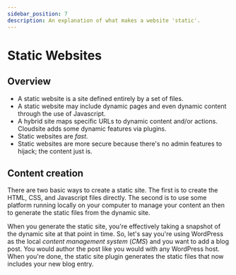```yaml
---
sidebar_position: 7
description: An explanation of what makes a website 'static'.
---
```

# Static Websites

## Overview

- A static website is a site defined entirely by a set of files.
- A static website may include dynamic pages and even dynamic content through the use of Javascript.
- A hybrid site maps specific URLs to dynamic content and/or actions. Cloudsite adds some dynamic features via plugins.
- Static websites are _fast_.
- Static websites are more secure because there's no admin features to hijack; the content just is.

## Content creation

There are two basic ways to create a static site. The first is to create the HTML, CSS, and Javascript files directly. The second is to use some platform running locally on your computer to manage your content an then to generate the static files from the dynamic site.

When you generate the static site, you're effectively taking a snapshot of the dynamic site at that point in time. So, let's say you're using WordPress as the local _content management system_ (_CMS_) and you want to add a blog post. You would author the post like you would with any WordPress host. When you're done, the static site plugin generates the static files that now includes your new blog entry.